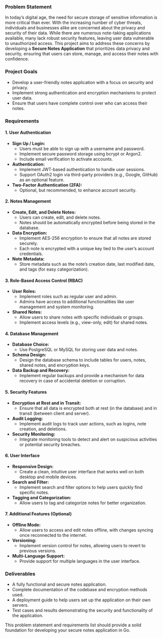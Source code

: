 ### Problem Statement

In today’s digital age, the need for secure storage of sensitive information is more critical than ever. With the increasing number of cyber threats, individuals and businesses alike are concerned about the privacy and security of their data. While there are numerous note-taking applications available, many lack robust security features, leaving user data vulnerable to unauthorized access. This project aims to address these concerns by developing a **Secure Notes Application** that prioritizes data privacy and security, ensuring that users can store, manage, and access their notes with confidence.

### Project Goals
- Develop a user-friendly notes application with a focus on security and privacy.
- Implement strong authentication and encryption mechanisms to protect user data.
- Ensure that users have complete control over who can access their notes.

### Requirements

#### **1. User Authentication**
   - **Sign Up / Login:**
     - Users must be able to sign up with a username and password.
     - Implement secure password storage using bcrypt or Argon2.
     - Include email verification to activate accounts.
   - **Authentication:**
     - Implement JWT-based authentication to handle user sessions.
     - Support OAuth2 login via third-party providers (e.g., Google, GitHub) as an optional feature.
   - **Two-Factor Authentication (2FA):**
     - Optional, but recommended, to enhance account security.

#### **2. Notes Management**
   - **Create, Edit, and Delete Notes:**
     - Users can create, edit, and delete notes.
     - Notes should be automatically encrypted before being stored in the database.
   - **Data Encryption:**
     - Implement AES-256 encryption to ensure that all notes are stored securely.
     - Each note is encrypted with a unique key tied to the user’s account credentials.
   - **Note Metadata:**
     - Store metadata such as the note’s creation date, last modified date, and tags (for easy categorization).

#### **3. Role-Based Access Control (RBAC)**
   - **User Roles:**
     - Implement roles such as regular user and admin.
     - Admins have access to additional functionalities like user management and system monitoring.
   - **Shared Notes:**
     - Allow users to share notes with specific individuals or groups.
     - Implement access levels (e.g., view-only, edit) for shared notes.

#### **4. Database Management**
   - **Database Choice:**
     - Use PostgreSQL or MySQL for storing user data and notes.
   - **Schema Design:**
     - Design the database schema to include tables for users, notes, shared notes, and encryption keys.
   - **Data Backup and Recovery:**
     - Implement regular backups and provide a mechanism for data recovery in case of accidental deletion or corruption.

#### **5. Security Features**
   - **Encryption at Rest and in Transit:**
     - Ensure that all data is encrypted both at rest (in the database) and in transit (between client and server).
   - **Audit Logging:**
     - Implement audit logs to track user actions, such as logins, note creation, and deletions.
   - **Security Monitoring:**
     - Integrate monitoring tools to detect and alert on suspicious activities or potential security breaches.

#### **6. User Interface**
   - **Responsive Design:**
     - Create a clean, intuitive user interface that works well on both desktop and mobile devices.
   - **Search and Filter:**
     - Implement search and filter options to help users quickly find specific notes.
   - **Tagging and Categorization:**
     - Allow users to tag and categorize notes for better organization.

#### **7. Additional Features (Optional)**
   - **Offline Mode:**
     - Allow users to access and edit notes offline, with changes syncing once reconnected to the internet.
   - **Versioning:**
     - Implement version control for notes, allowing users to revert to previous versions.
   - **Multi-Language Support:**
     - Provide support for multiple languages in the user interface.

### Deliverables
- A fully functional and secure notes application.
- Complete documentation of the codebase and encryption methods used.
- A deployment guide to help users set up the application on their own servers.
- Test cases and results demonstrating the security and functionality of the application.

This problem statement and requirements list should provide a solid foundation for developing your secure notes application in Go.